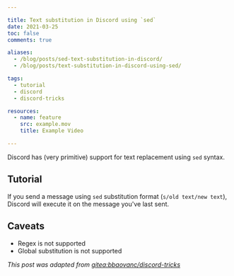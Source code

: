 ```yaml
---

title: Text substitution in Discord using `sed`
date: 2021-03-25
toc: false
comments: true

aliases:
  - /blog/posts/sed-text-substitution-in-discord/
  - /blog/posts/text-substitution-in-discord-using-sed/

tags:
  - tutorial
  - discord
  - discord-tricks

resources:
  - name: feature
    src: example.mov
    title: Example Video

---
```


Discord has (very primitive) support for text replacement using `sed` syntax.

<!--more-->

## Tutorial

If you send a message using `sed` substitution format (`s/old text/new text`),
Discord will execute it on the message you've last sent.

## Caveats

- Regex is not supported
- Global substitution is not supported

*This post was adapted from [gitea:bbaovanc/discord-tricks][1]*

[1]: https://git.bbaovanc.com/bbaovanc/discord-tricks
